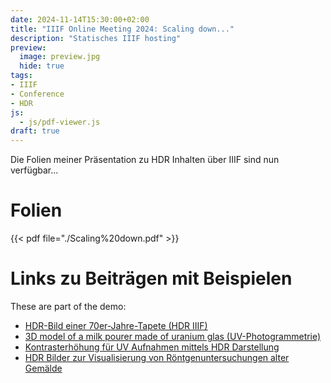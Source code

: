 ```yaml
---
date: 2024-11-14T15:30:00+02:00
title: "IIIF Online Meeting 2024: Scaling down..."
description: "Statisches IIIF hosting"
preview:
  image: preview.jpg
  hide: true
tags:
- IIIF
- Conference
- HDR
js:
  - js/pdf-viewer.js
draft: true
---
```


Die Folien meiner Präsentation zu HDR Inhalten über IIIF sind nun verfügbar...

<!--more-->

# Folien

{{< pdf file="./Scaling%20down.pdf" >}}

# Links zu Beiträgen mit Beispielen

These are part of the demo:

* [HDR-Bild einer 70er-Jahre-Tapete (HDR IIIF)](https://christianmahnke.de/post/hdr-iiif/)
* [3D model of a milk pourer made of uranium glas (UV-Photogrammetrie)](https://christianmahnke.de/post/uv-photogrammetry/)
* [Kontrasterhöhung für UV Aufnahmen mittels HDR Darstellung](https://christianmahnke.de/post/hdr-image-analysis/)
* [HDR Bilder zur Visualisierung von Röntgenuntersuchungen alter Gemälde](https://christianmahnke.de/post/hdr-radiography-visualisation/)

